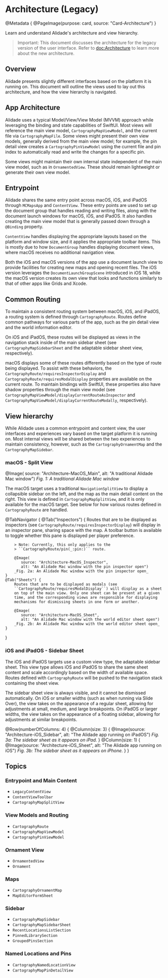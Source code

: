 # Architecture (Legacy)

@Metadata {
    @PageImage(purpose: card, source: "Card-Architecture")
}

Learn and understand Alidade's architecture and view hierarchy.

> Important: This document discusses the architecture for the legacy
> version of the user interface. Refer to <doc:Architecture> to learn more
> about the new architecture.

## Overview

Alidade presents slightly different interfaces based on the platform it is
running on. This document will outline the views used to lay out this
architecture, and how the view hierarchy is navigated.

## App Architecture

Alidade uses a typical Model/View/View Model (MVVM) approach while
leveraging the binding and state capabilities of SwiftUI. Most views will
reference the main view model, ``CartographyMapViewModel``, and the
current file via ``CartographyMapFile``. Some views might present their
own view models, generally derived from the main view model; for example,
the pin detail view creates a ``CartographyPinViewModel`` using the
current file and pin index to automatically read and write the changes for
a specific pin.

Some views might maintain their own internal state independent of the main
view model, such as in ``OrnamentedView``. These should remain lightweight
or generate their own view model.

## Entrypoint

Alidade shares the same entry point across macOS, iOS, and iPadOS through
``MCMapsApp`` and ``ContentView``. These entry points are used to set up
the document group that handles reading and writing files, along with the
document launch windows for macOS, iOS, and iPadOS. It also handles
creating the main view model that is generally passed down through a
`@Binding` property.

``ContentView`` handles displaying the appropriate layouts based on the
platform and window size, and it applies the appropriate toolbar items.
This is mostly due to how `DocumentGroup` handles displaying document
views, where macOS receives no additional navigation view.

Both the iOS and macOS versions of the app use a document launch view to
provide facilities for creating new maps and opening recent files. The iOS
version leverages the `DocumentLaunchGroupScene` introduced in iOS 18,
while the macOS version creates its own view that looks and functions
similarly to that of other apps like Grids and Xcode.

## Common Routing

To maintain a consistent routing system between macOS, iOS, and iPadOS, a
routing system is defined through ``CartographyRoute``. Routes define
common pathways for various parts of the app, such as the pin detail view
and the world information editor.

On iOS and iPadOS, these routes will be displayed as views in the
navigation stack inside of the main sidebar sheet
(see ``CartographyMapSidebarSheet`` and the adaptable sidebar sheet view,
respectively).

macOS displays some of these routes differently based on the type of route
being displayed. To assist with these behaviors, the
``CartographyRoute/requiresInspectorDisplay`` and
``CartographyRoute/requiresModalDisplay`` properties are available on the
current route. To maintain bindings with SwiftUI, these properties also
have shadow properties through the main view model (see 
``CartographyMapViewModel/displayCurrentRouteAsInspector`` and
``CartographyMapViewModel/displayCurrentRouteModally``, respectively).

## View hierarchy

While Alidade uses a common entrypoint and content view, the user
interfaces and experiences vary based on the target platform it is running
on. Most internal views will be shared between the two experiences to
maintain consistency, however, such as the ``CartographyOrnamentMap`` and
the ``CartographyMapSidebar``.

### macOS - Split View

@Image(
   source: "Architecture-MacOS_Main",
   alt: "A traditional Alidade Mac window")
_Fig. 1: A traditional Alidade Mac window_

The macOS target uses a traditional `NavigationSplitView` to display a
collapsible sidebar on the left, and the map as the main detail content on
the right. This view is defined in ``CartographyMapSplitView``, and it is
only available for the macOS target. See below for how various routes
defined in ``CartographyRoute`` are handled.

@TabNavigator {
    @Tab("Inspectors") {
        Routes that are to be displayed as inspectors (see
        ``CartographyRoute/requiresInspectorDisplay``) will display in an
        inspector pane, sharing space with the map. A toolbar button is
        available to toggle whether this pane is displayed per player
        preference.

        > Note: Currently, this only applies to the
        > ``CartographyRoute/pin(_:pin:)`` route.

        @Image(
           source: "Architecture-MacOS_Inspector",
           alt: "An Alidade Mac window with the pin inspector open")
        _Fig. 2a: An Alidade Mac window with the pin inspector open_
    }
    @Tab("Sheets") {
        Routes that are to be displayed as modals (see
        ``CartographyRoute/requiresModalDisplay``) will display as a sheet
        on top of the main view. Only one sheet can be present at a given
        time, and the corresponding views are responsible for displaying
        mechanisms for dismissing sheets in one form or another.

        @Image(
           source: "Architecture-MacOS_Sheet",
           alt: "An Alidade Mac window with the world editor sheet open")
        _Fig. 2b: An Alidade Mac window with the world editor sheet open_
    }
}

### iOS and iPadOS - Sidebar Sheet

The iOS and iPadOS targets use a custom view type, the adaptable sidebar
sheet. This view type allows iOS and iPadOS to share the same sheet content
and scale accordingly based on the width of available space. Routes defined
with ``CartographyRoute`` will be pushed to the navigation stack containing
the sheet view.


The sidebar sheet view is always visible, and it cannot be dismissed
automatically. On iOS or smaller widths (such as when running via Slide
Over), the view takes on the appearance of a regular sheet, allowing for
adjustments at small, medium, and large breakpoints. On iPadOS or larger
widths, the view takes on the appearance of a floating sidebar, allowing
for adjustments at similar breakpoints. 

@Row(numberOfColumns: 4) {
    @Column(size: 3) {
        @Image(source: "Architecture-iOS_Sidebar",
               alt: "The Alidade app running on iPadOS")
        _Fig. 3a: The sidebar sheet as it appears on iPad._
    }
    @Column(size: 1) {
        @Image(source: "Architecture-iOS_Sheet",
               alt: "The Alidade app running on iOS")
        _Fig. 3b: The sidebar sheet as it appears on iPhone._
    }
}

## Topics

### Entrypoint and Main Content

- ``LegacyContentView``
- ``ContentViewToolbar``
- ``CartographyMapSplitView``

### View Models and Routing

- ``CartographyRoute``
- ``CartographyMapViewModel``
- ``CartographyPinViewModel``

### Ornament View

- ``OrnamentedView``
- ``Ornament``

### Maps

- ``CartographyOrnamentMap``
- ``MapEditorFormSheet``

### Sidebar

- ``CartographyMapSidebar``
- ``CartographyMapSidebarSheet``
- ``RecentLocationsListSection``
- ``PinnedLibrarySection``
- ``GroupedPinsSection``

### Named Locations and Pins

- ``CartographyNamedLocationView``
- ``CartographyMapPinDetailView``
